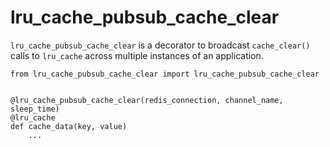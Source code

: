 # lru_cache_pubsub_cache_clear
`lru_cache_pubsub_cache_clear` is a decorator to broadcast `cache_clear()` calls to `lru_cache` across
multiple instances of an application.

```
from lru_cache_pubsub_cache_clear import lru_cache_pubsub_cache_clear


@lru_cache_pubsub_cache_clear(redis_connection, channel_name, sleep_time)
@lru_cache
def cache_data(key, value)
    ...
``` 